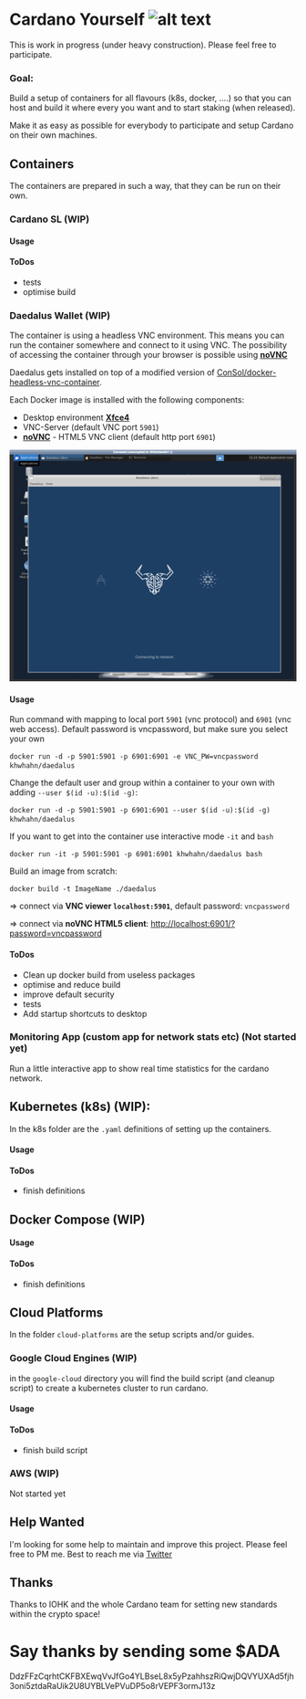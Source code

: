 # Cardano Yourself ![alt text](https://s2.coinmarketcap.com/static/img/coins/32x32/2010.png "Cardano Logo")
This is work in progress (under heavy construction). Please feel free to participate.

### Goal:
Build a setup of containers for all flavours (k8s, docker, ....) so that you can host and build it where every you want and to start staking (when released).

Make it as easy as possible for everybody to participate and setup Cardano on their own machines.

## Containers
The containers are prepared in such a way, that they can be run on their own.
### Cardano SL (WIP)

#### Usage

#### ToDos
- tests
- optimise build

### Daedalus Wallet (WIP)
The container is using a headless VNC environment. This means you can run the container somewhere and connect to it using VNC. The possibility of accessing the container through your browser is possible using [**noVNC**](https://github.com/kanaka/noVNC)

Daedalus gets installed on top of a modified version of [ConSol/docker-headless-vnc-container](https://github.com/ConSol/docker-headless-vnc-container).

Each Docker image is installed with the following components:

* Desktop environment [**Xfce4**](http://www.xfce.org)
* VNC-Server (default VNC port `5901`)
* [**noVNC**](https://github.com/kanaka/noVNC) - HTML5 VNC client (default http port `6901`)

![alt text](https://github.com/khwerhahn/cardano/blob/master/.pics/vnc-daedalus.png)

#### Usage
Run command with mapping to local port `5901` (vnc protocol) and `6901` (vnc web access). Default password is vncpassword, but make sure you select your own

    docker run -d -p 5901:5901 -p 6901:6901 -e VNC_PW=vncpassword khwhahn/daedalus

Change the default user and group within a container to your own with adding `--user $(id -u):$(id -g)`:

    docker run -d -p 5901:5901 -p 6901:6901 --user $(id -u):$(id -g) khwhahn/daedalus

If you want to get into the container use interactive mode `-it` and `bash`     

    docker run -it -p 5901:5901 -p 6901:6901 khwhahn/daedalus bash

Build an image from scratch:

    docker build -t ImageName ./daedalus

=> connect via __VNC viewer `localhost:5901`__, default password: `vncpassword`

=> connect via __noVNC HTML5 client__: [http://localhost:6901/?password=vncpassword]()

#### ToDos
- Clean up docker build from useless packages
- optimise and reduce build
- improve default security
- tests
- Add startup shortcuts to desktop

### Monitoring App (custom app for network stats etc) (Not started yet)
Run a little interactive app to show real time statistics for the cardano network.

## Kubernetes (k8s) (WIP):
In the k8s folder are the `.yaml` definitions of setting up the containers.
#### Usage
#### ToDos
- finish definitions

## Docker Compose (WIP)
#### Usage
#### ToDos
- finish definitions

## Cloud Platforms
In the folder `cloud-platforms` are the setup scripts and/or guides.
### Google Cloud Engines (WIP)
in the `google-cloud` directory you will find the build script (and cleanup script) to create a kubernetes cluster to run cardano.
#### Usage
#### ToDos
- finish build script
### AWS (WIP)
Not started yet

## Help Wanted
I'm looking for some help to maintain and improve this project. Please feel free to PM me. Best to reach me via [Twitter](https://twitter.com/khwhahn)

## Thanks
Thanks to IOHK and the whole Cardano team for setting new standards within the crypto space!

# Say thanks by sending some $ADA
DdzFFzCqrhtCKFBXEwqVvJfGo4YLBseL8x5yPzahhszRiQwjDQVYUXAd5fjh3oni5ztdaRaUik2U8UYBLVePVuDP5o8rVEPF3ormJ13z
